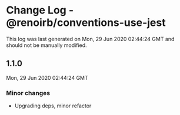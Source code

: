 # Change Log - @renoirb/conventions-use-jest

This log was last generated on Mon, 29 Jun 2020 02:44:24 GMT and should not be manually modified.

## 1.1.0
Mon, 29 Jun 2020 02:44:24 GMT

### Minor changes

- Upgrading deps, minor refactor

